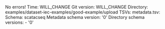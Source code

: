 No errors!
Time: WILL_CHANGE
Git version: WILL_CHANGE
Directory: examples/dataset-iec-examples/good-example/upload
TSVs:
  metadata.tsv:
    Schema: scatacseq
    Metadata schema version: '0'
    Directory schema versions:
    - '0'


